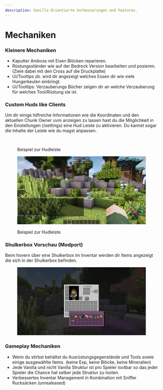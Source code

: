 ```yaml
---
description: Vanilla Orientierte Verbesserungen und Features.
---
```


# Mechaniken

### Kleinere Mechaniken

* Kaputter Amboss mit Eisen Blöcken reparieren.
* Rüstungsständer wie auf der Bedrock Version bearbeiten und posieren. (Ziele dabei mit den Cross auf die Druckplatte)
* Ui/Tooltips zb. wird dir angezeigt welches Essen dir wie viele Hungerkeulen einbringt.
* Ui/Tooltips: Verzauberungs Bücher zeigen dir an welche Verzauberung für welches Tool/Rüstung sie ist.

### Custom Huds like Clients

Um dir einige hilfreiche Informationen wie die Koordinaten und den aktuellen Chunk Owner uvm anzeigen zu lassen hast du die Möglichkeit in den Einstellungen (/settings) eine Hud Leiste zu aktivieren. Du kannst sogar die Inhalte der Leiste wie du magst anpassen.

<div>

<figure><img src="../.gitbook/assets/2023-07-31_20.43.06.png" alt=""><figcaption><p>Beispiel zur Hudleiste</p></figcaption></figure>

 

<figure><img src="../.gitbook/assets/2023-07-31_20.43.32.png" alt=""><figcaption><p>Beispiel zur Hudleiste</p></figcaption></figure>

</div>

### Shulkerbox Vorschau (Modport)

Beim hovern über eine Shulkerbox im Inventar werden dir Items angezeigt die sich in der Shulkerbox befinden.



<figure><img src="../.gitbook/assets/2023-12-25_14.29.36.png" alt="" width="563"><figcaption></figcaption></figure>

### Gameplay Mechaniken

* Wenn du stirbst behältst du Ausrüstungsgegenstände und Tools sowie einige ausgewählte Items. (keine Exp, keine Blöcke, keine Mineralien)
* Jede Vanilla und nicht Vanilla Struktur ist pro Spieler lootbar so das jeder Spieler die Chance hat selber jede Struktur zu looten.
* Verbessertes Inventar Management in Kombination mit Sniffer Rucksäcken (unrealeased)
